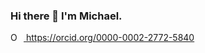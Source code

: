 ### Hi there 👋 I'm Michael.

<div itemscope itemtype="https://schema.org/Person"><a itemprop="sameAs" content="https://orcid.org/0000-0002-2772-5840" href="https://orcid.org/0000-0002-2772-5840" target="orcid.widget" rel="me noopener noreferrer" style="vertical-align:top;"><img src="https://orcid.org/sites/default/files/images/orcid_16x16.png" style="width:1em;margin-right:.5em;" alt="ORCID iD icon"> https://orcid.org/0000-0002-2772-5840</a></div>
